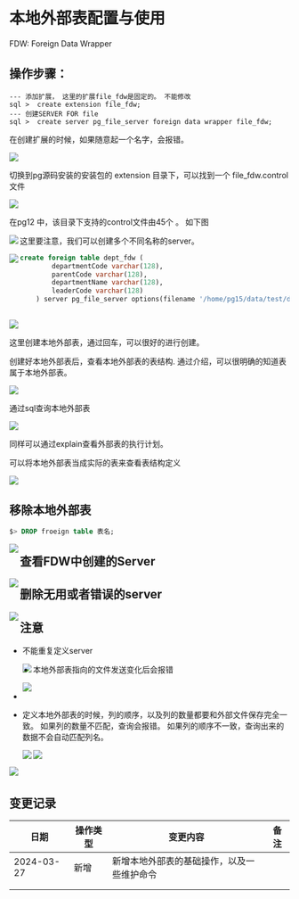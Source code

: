 # 本地外部表配置与使用

FDW:  Foreign Data Wrapper



## 操作步骤：

```psql
--- 添加扩展， 这里的扩展file_fdw是固定的。 不能修改
sql >  create extension file_fdw;
--- 创建SERVER FOR file 
sql >  create server pg_file_server foreign data wrapper file_fdw;
```

在创建扩展的时候，如果随意起一个名字，会报错。 

<img src="./pic/01_fdw依赖的extension的种类.png">

切换到pg源码安装的安装包的 extension 目录下，可以找到一个 file_fdw.control 文件

<img src="./pic/02_PG数据库针对fdw访问外部文件的扩展.png"/>



在pg12 中，该目录下支持的control文件由45个 。 如下图

<img src="./pic/03_pg12默认支持的扩展个数达45个.png" align="left"/>



这里要注意，我们可以创建多个不同名称的server。 

<img src="./pic/05_本地外部表创建的server可以创建多个.png" align="left"/>



```sql
create foreign table dept_fdw (
		departmentCode varchar(128),
		parentCode varchar(128),
		departmentName varchar(128),
		leaderCode varchar(128)
	) server pg_file_server options(filename '/home/pg15/data/test/dept.csv',  format 'csv', header 'true', delimiter ',')
	
```

<img src="./pic/06_创建本地外部表的sql语句.png"/>

这里创建本地外部表，通过回车，可以很好的进行创建。 



创建好本地外部表后，查看本地外部表的表结构.  通过介绍，可以很明确的知道表属于本地外部表。 

<img src="./pic/07_查看本地外部表的表结构.png" />



通过sql查询本地外部表

<img src="./pic/08_通过sql访问本地外部表.png"/>

同样可以通过explain查看外部表的执行计划。 



可以将本地外部表当成实际的表来查看表结构定义

<img src="./pic/09_本地外部表的表结构定义.png"/>



## 移除本地外部表

```sql
$> DROP froeign table 表名;
```

<img src="./pic/11_移除本地外部表.png" align="left"/>



## 查看FDW中创建的Server

<img src="./pic/12_查看FDW中创建的server.png" align="left"/>



## 删除无用或者错误的server

<img src="./pic/13_删除无用或者错误的server.png" align="left"/>



## 注意

* 不能重复定义server 

  <img src="./pic/04_这里说明server不能重复创建.png" align="left"/>

* 本地外部表指向的文件发送变化后会报错

  <img src="./pic/10_当本地外部表指向的文件发送改变时查询会报错.png"/>

* 

* 定义本地外部表的时候，列的顺序，以及列的数量都要和外部文件保存完全一致。 
  如果列的数量不匹配，查询会报错。 
  如果列的顺序不一致，查询出来的数据不会自动匹配列名。 

  <img src="./pic/14_创建的本地外部表的列数目需要和csc文件的列数保持一致.png"/>

  <img src="./pic/15_定义本地外部表列名需要和csv文件的类名保持一致否则数据和字段会匹配错误.png" align="left">

​		<img src="./pic/15_定义本地外部表列名需要和csv文件的类名保持一致否则数据和字段会匹配错误_实际数据.png"/>





## 变更记录

| 日期       | 操作类型 | 变更内容                                   | 备注 |
| ---------- | -------- | ------------------------------------------ | ---- |
| 2024-03-27 | 新增     | 新增本地外部表的基础操作，以及一些维护命令 |      |
|            |          |                                            |      |
|            |          |                                            |      |











